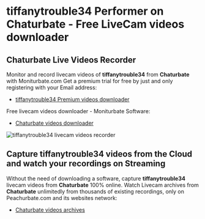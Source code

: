 # tiffanytrouble34 Performer on Chaturbate - Free LiveCam videos downloader

## Chaturbate Live Videos Recorder

Monitor and record livecam videos of **tiffanytrouble34** from **Chaturbate** with Moniturbate.com
Get a premium trial for free by just and only registering with your Email address:
* [tiffanytrouble34 Premium videos downloader](https://moniturbate.com/request-demo-licence-key.html)

Free livecam videos downloader - Moniturbate Software:
* [Chaturbate videos downloader](https://moniturbate.com/moniturbate-download-software.html)

![tiffanytrouble34 livecam videos recorder](https://peachurnet.com/templates/moniturbate-software.png)


## Capture tiffanytrouble34 videos from the Cloud and watch your recordings on Streaming

Without the need of downloading a software, capture **tiffanytrouble34** livecam videos from **Chaturbate** 100% online.
Watch Livecam archives from **Chaturbate** unlimitedly from thousands of existing recordings, only on Peachurbate.com and its websites network:
* [Chaturbate videos archives](https://peachurnet.com/)
